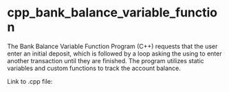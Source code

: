 # cpp_bank_balance_variable_function
The Bank Balance Variable Function Program (C++) requests that the user enter an initial deposit, which is followed by a loop asking the using to enter another transaction until they are finished. The program utilizes static variables and custom functions to track the account balance.

Link to .cpp file:
